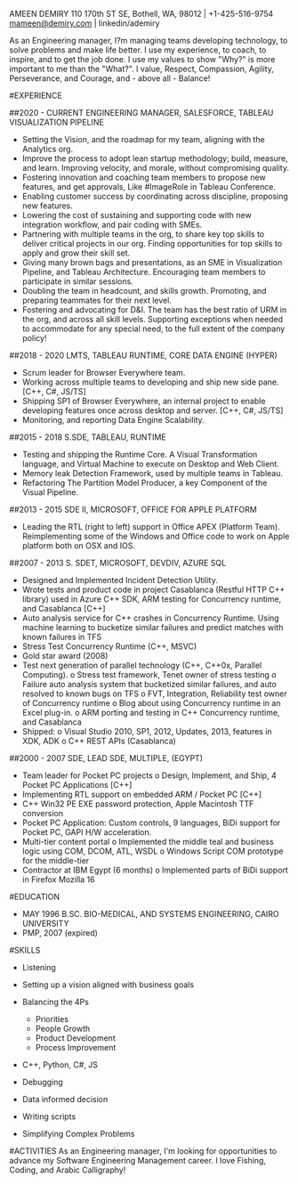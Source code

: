 AMEEN DEMIRY
110 170th ST SE, Bothell, WA, 98012 | +1-425-516-9754
mameen@demiry.com | linkedin/ademiry

As an Engineering manager, I?m managing teams developing technology, to solve problems and make life better. I use my experience, to coach, to inspire, and to get the job done. I use my values to show "Why?" is more important to me than the "What?".
I value, Respect, Compassion, Agility, Perseverance, and Courage, and - above all - Balance!

#EXPERIENCE

##2020 - CURRENT
ENGINEERING MANAGER, SALESFORCE, TABLEAU VISUALIZATION PIPELINE
* Setting the Vision, and the roadmap for my team, aligning with the Analytics org.
* Improve the process to adopt lean startup methodology; build, measure, and learn. Improving velocity, and morale, without compromising quality. 
* Fostering innovation and coaching team members to propose new features, and get approvals, Like #ImageRole in Tableau Conference.
* Enabling customer success by coordinating across discipline, proposing new features.
* Lowering the cost of sustaining and supporting code with new integration workflow, and pair coding with SMEs.
* Partnering with multiple teams in the org, to share key top skills to deliver critical projects in our org. Finding opportunities for top skills to apply and grow their skill set.
* Giving many brown bags and presentations, as an SME in Visualization Pipeline, and Tableau Architecture. Encouraging team members to participate in similar sessions.
* Doubling the team in headcount, and skills growth. Promoting, and preparing teammates for their next level.
* Fostering and advocating for D&I. The team has the best ratio of URM in the org, and across all skill levels. Supporting exceptions when needed to accommodate for any special need, to the full extent of the company policy!

##2018 - 2020
LMTS, TABLEAU RUNTIME, CORE DATA ENGINE (HYPER)
* Scrum leader for Browser Everywhere team.
* Working across multiple teams to developing and ship new side pane. [C++, C#, JS/TS]
* Shipping SP1 of Browser Everywhere, an internal project to enable developing features once across desktop and server. [C++, C#, JS/TS]
* Monitoring, and reporting Data Engine Scalability.

##2015 - 2018
S.SDE, TABLEAU, RUNTIME
* Testing and shipping the Runtime Core. A Visual Transformation language, and Virtual Machine to execute on Desktop and Web Client.
* Memory leak Detection Framework, used by multiple teams in Tableau.
* Refactoring The Partition Model Producer, a key Component of the Visual Pipeline.

##2013 - 2015
SDE II, MICROSOFT, OFFICE FOR APPLE PLATFORM
* Leading the RTL (right to left) support in Office APEX (Platform Team). Reimplementing some of the Windows and Office code to work on Apple platform both on OSX and IOS.

##2007 - 2013
S. SDET, MICROSOFT, DEVDIV, AZURE SQL
* Designed and Implemented Incident Detection Utility.
* Wrote tests and product code in project Casablanca (Restful HTTP C++ library) used in Azure C++ SDK, ARM testing for Concurrency runtime, and Casablanca [C++]
* Auto analysis service for C++ crashes in Concurrency Runtime. Using machine learning to bucketize similar failures and predict matches with known failures in TFS
* Stress Test Concurrency Runtime (C++, MSVC)
* Gold star award (2008)
* Test next generation of parallel technology (C++, C++0x, Parallel Computing).
  o	Stress test framework, Tenet owner of stress testing
  o	Failure auto analysis system that bucketized similar failures, and auto resolved to known bugs on TFS
  o	FVT, Integration, Reliability test owner of Concurrency runtime
  o	Blog about using Concurrency runtime in an Excel plug-in.
  o	ARM porting and testing in C++ Concurrency runtime, and Casablanca
* Shipped: 
  o	Visual Studio 2010, SP1, 2012, Updates, 2013, features in XDK, ADK
  o	C++ REST APIs (Casablanca)

##2000 - 2007
SDE, LEAD SDE, MULTIPLE, (EGYPT)
* Team leader for Pocket PC projects
  o	Design, Implement, and Ship, 4 Pocket PC Applications [C++]
* Implementing RTL support on embedded ARM / Pocket PC [C++]
* C++ Win32 PE EXE password protection, Apple Macintosh TTF conversion
* Pocket PC Application: Custom controls, 9 languages, BiDi support for Pocket PC, GAPI H/W acceleration.
* Multi-tier content portal
  o	Implemented the middle teal and business logic using COM, DCOM, ATL, WSDL
  o	Windows Script COM prototype for the middle-tier
*	Contractor at IBM Egypt (6 months)
  o	Implemented parts of BiDi support in Firefox Mozilla 16

#EDUCATION
* MAY 1996
   B.SC. BIO-MEDICAL, AND SYSTEMS ENGINEERING, CAIRO UNIVERSITY
* PMP, 2007 (expired)

#SKILLS
* Listening
* Setting up a vision aligned with business goals
* Balancing the 4Ps
  * Priorities
  * People Growth
  * Product Development
  * Process Improvement

* C++, Python, C#, JS
* Debugging
* Data informed decision
* Writing scripts
* Simplifying Complex Problems

#ACTIVITIES
As an Engineering manager, I'm looking for opportunities to advance my Software Engineering Management career. 
I love Fishing, Coding, and Arabic Calligraphy!


